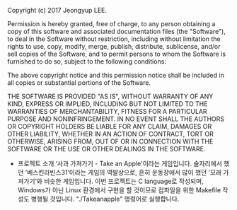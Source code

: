 Copyright (c) 2017 Jeongyup LEE.

Permission is hereby granted, free of charge, to any person obtaining a copy of this software and associated documentation files (the "Software"), to deal in the Software without restriction, including without limitation the rights to use, copy, modify, merge, publish, distribute, sublicense, and/or sell copies of the Software, and to permit persons to whom the Software is furnished to do so, subject to the following conditions:

The above copyright notice and this permission notice shall be included in all copies or substantial portions of the Software.

THE SOFTWARE IS PROVIDED "AS IS", WITHOUT WARRANTY OF ANY KIND, EXPRESS OR IMPLIED, INCLUDING BUT NOT LIMITED TO THE WARRANTIES OF MERCHANTABILITY, FITNESS FOR A PARTICULAR PURPOSE AND NONINFRINGEMENT. IN NO EVENT SHALL THE AUTHORS OR COPYRIGHT HOLDERS BE LIABLE FOR ANY CLAIM, DAMAGES OR OTHER LIABILITY, WHETHER IN AN ACTION OF CONTRACT, TORT OR OTHERWISE, ARISING FROM, OUT OF OR IN CONNECTION WITH THE SOFTWARE OR THE USE OR OTHER DEALINGS IN THE SOFTWARE.

- 프로젝트 소개
‘사과 가져가기 - Take an Apple'이라는 게임입니다. 술자리에서 했던 ’베스킨라빈스31‘이라는 게임의 역발상으로, 흔히 운동장에서 많이 했던 ’모래 가져가기’와 비슷한 게임입니다. 이번 프로젝트는 C language로 작성되며, Windows가 아닌 Linux 환경에서 구현을 할 것이므로 컴파일을 위한 Makefile 작성도 병행될 것입니다. "./Takeanapple" 명령어로 실행합니다.
